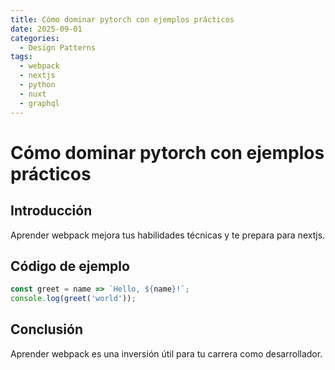```yaml
---
title: Cómo dominar pytorch con ejemplos prácticos
date: 2025-09-01
categories:
  - Design Patterns
tags:
  - webpack
  - nextjs
  - python
  - nuxt
  - graphql
---
```


# Cómo dominar pytorch con ejemplos prácticos

## Introducción

Aprender webpack mejora tus habilidades técnicas y te prepara para nextjs.

## Código de ejemplo

```javascript
const greet = name => `Hello, ${name}!`;
console.log(greet('world'));
```

## Conclusión

Aprender webpack es una inversión útil para tu carrera como desarrollador.